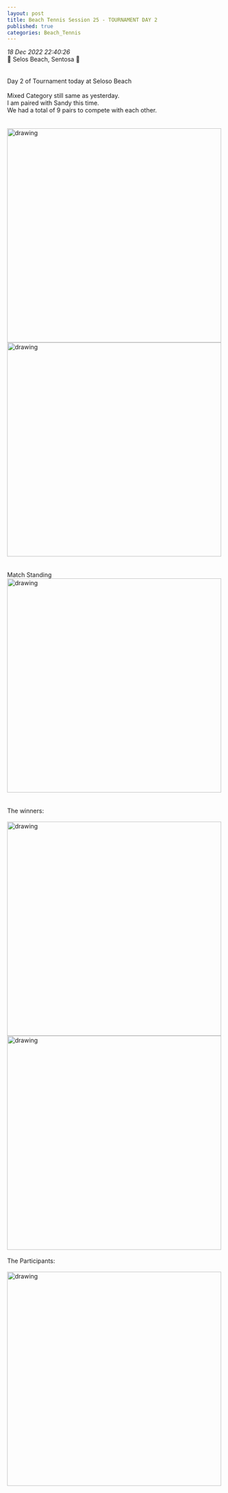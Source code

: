 ```yaml
---
layout: post
title: Beach Tennis Session 25 - TOURNAMENT DAY 2
published: true
categories: Beach_Tennis
---
```

_18 Dec 2022 22:40:26_
<br>
📍 Selos Beach, Sentosa 📍
<br>
<br>
<br>
Day 2 of Tournament today at Seloso Beach
<br>
<br>
Mixed Category still same as yesterday.
<br>
I am paired with Sandy this time.
<br>
We had a total of 9 pairs to compete with each other.
<br>
<br>
<br>
<img src="https://drive.google.com/uc?export=view&id=1bJzsXYjp4GbjNt3n7T3GSD4UTMXHZyUg" alt="drawing" width="500"/>
<img src="https://drive.google.com/uc?export=view&id=1XDdK6yCH-KBD1FdFKGzRtTj7C4w-mWIM" alt="drawing" width="500"/>
<br>
<br>
<br>
Match Standing
<br>
<img src="https://drive.google.com/uc?export=view&id=1i3HcggwHo7ctY5JL2tjsNKYTk2s4hCKc" alt="drawing" width="500"/>
<br>
<br>
<br>
The winners:
<br>
<br>
<img src="https://drive.google.com/uc?export=view&id=1--vWFC6_V3lM-uXJafktF01Kx5udECgh" alt="drawing" width="500"/>
<img src="https://drive.google.com/uc?export=view&id=1NDDZQa0oDEi1oklhpxpDEKAb9JlkAQiE" alt="drawing" width="500"/>
<br>
<br>
The Participants:
<br>
<br>
<img src="https://drive.google.com/uc?export=view&id=17Mr-vLoSZy7SPREk2uJK2xqIvEEG9mf3" alt="drawing" width="500"/>


